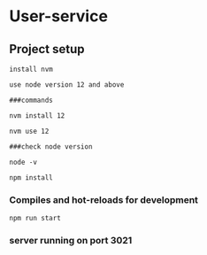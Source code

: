 # User-service

## Project setup
```
install nvm 

use node version 12 and above

###commands

nvm install 12

nvm use 12

###check node version 

node -v

npm install
```

### Compiles and hot-reloads for development
```
npm run start
```

### server running on port 3021